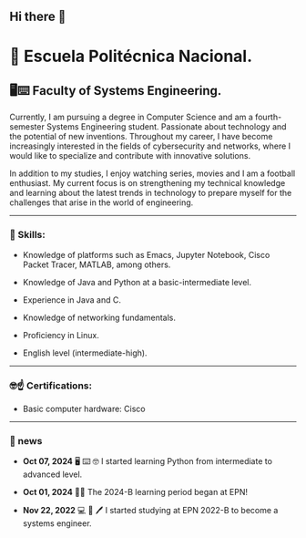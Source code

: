 ## Hi there 👋

# 🏫 Escuela Politécnica Nacional. 

## 🖥️⌨️ Faculty of Systems Engineering.

Currently, I am pursuing a degree in Computer Science and am a fourth-semester Systems Engineering student. Passionate about technology and the potential of new inventions. Throughout my career, I have become increasingly interested in the fields of cybersecurity and networks, where I would like to specialize and contribute with innovative solutions.

In addition to my studies, I enjoy watching series, movies and I am a football enthusiast. My current focus is on strengthening my technical knowledge and learning about the latest trends in technology to prepare myself for the challenges that arise in the world of engineering.


---
### **🥳 Skills:**

- Knowledge of platforms such as Emacs, Jupyter Notebook, Cisco Packet Tracer, MATLAB, among others.

- Knowledge of Java and Python at a basic-intermediate level.

- Experience in Java and C.

- Knowledge of networking fundamentals.

- Proficiency in Linux.

- English level (intermediate-high).


---
### **🤓☝️ Certifications:**

- Basic computer hardware: Cisco


---
### **📰 news**

- **Oct 07, 2024**	:desktop_computer: :keyboard: :nerd_face: I started learning Python from intermediate to advanced level.

- **Oct 01, 2024**	:man_technologist: The 2024-B learning period began at EPN!

- **Nov 22, 2022**	:computer: :notebook: :pen: I started studying at EPN 2022-B to become a systems engineer.
